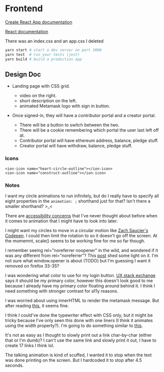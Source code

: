 # Frontend

[Create React App documentation](https://facebook.github.io/create-react-app/docs/getting-started)

[React documentation](https://reactjs.org/)

There was an index.css and an app.css I deleted

```bash
yarn start # start a dev server on port 3000
yarn test  # run your tests (jest)
yarn build # build a production app
```

## Design Doc

- Landing page with CSS grid.
  - video on the right.
  - short description on the left.
  - animated Metamask logo with sign in button.

- Once signed-in, they will have a contributor portal and a creator portal.
  - There will be a button to switch between the two.
  - There will be a cookie remembering which portal the user last left off at.
  - Contributor portal will have ethereum address, balance, pledge stuff.
  - Creator portal will have withdraw, balance, pledge stuff.

### Icons

```tsx
<ion-icon name="heart-circle-outline"></ion-icon>
<ion-icon name="construct-outline"></ion-icon>
```

### Notes

I want my circle animations to run infinitely, but do I really have to specify all eight properties in the `animation: ;` shorthand just for that? Isn't there a smaller shorthand? >_<

There are [accessibility concerns](https://developer.mozilla.org/en-US/docs/Web/CSS/animation#accessibility_concerns) that I've never thought about before when it comes to animation that I might have to look into later.

I might want my circles to move in a circular motion like [Zach Saucier's Codepen](https://codepen.io/ZachSaucier/pen/rsvgK). I could then limit the rotation to so it doesn't go off the screen. At the momemnt, scale() seems to be working fine for me so far though.

I remember seeing rel="noreferrer noopener" in the wild, and wondered if it was any different from rel="noreferrer"? This [post](https://stackoverflow.com/questions/57628890) shed some light on it. I'm not sure what window.opener is about (TODO) but I'm guessing I want it removed on firefox 33-35?

I was wondering what color to use for my login button. [UX stack exchange](https://ux.stackexchange.com/questions/104224) says it should be my primary color, however this doesn't look good to me because I already have my primary color floating around behind it. I think I need something with stronger contrast for a11y reasons.

I was worried about using innerHTML to render the metamask message. But after reading [this](https://www.reddit.com/r/learnjavascript/comments/9502x5/is_innerhtml_still_considered_bad/), it seems fine.

I think I could've done the typewriter effect with CSS only, but it might be tricky because I've only seen this done with one liners (I think it animates using the width property?). I'm going to do something similar to [this](https://www.w3schools.com/howto/howto_js_typewriter.asp).

It's not as easy as I thought to slowly print out a link char-by-char (either that or I'm dumb)? I can't use the same link and slowly print it out, I have to create 17 links I think lol.

The talking animation is kind of scuffed, I wanted it to stop when the text was done printing on the screen. But I hardcoded it to stop after 4.5 seconds.
